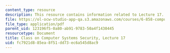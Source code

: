 ```yaml
---
content_type: resource
description: This resource contains information related to Lecture 17.
file: https://ol-ocw-studio-app-qa.s3.amazonaws.com/courses/6-858-computer-systems-security-fall-2014/fc7921d885ea8f51dd73ec6a545d8ac9_MIT6_858F14_lec17.pdf
file_type: application/pdf
parent_uid: 123196f5-0a80-ab91-9783-50a4f1430445
resourcetype: Document
title: Class on Computer Systems Security, Lecture 17
uid: fc7921d8-85ea-8f51-dd73-ec6a545d8ac9
---
```

